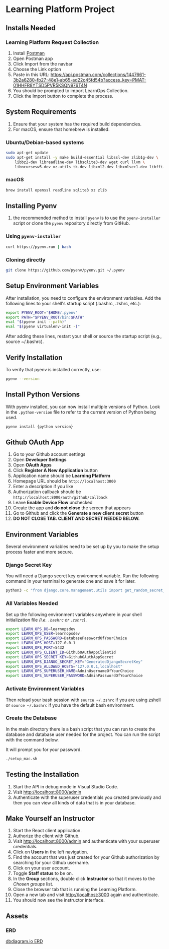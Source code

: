 # Learning Platform Project

## Installs Needed

### Learning Platform Request Collection

1. Install [Postman](https://www.postman.com/downloads/)
1. Open Postman app
1. Click Import from the navbar
1. Choose the Link option
1. Paste in this URL: <https://api.postman.com/collections/1447661-3b2a6280-fb27-48e1-ab65-ad22c45fd54b?access_key=PMAT-01HHFR8YTSD5PVR5KSQN976T4N>
1. You should be prompted to import LearnOps Collection.
1. Click the Import button to complete the process.

## System Requirements

1. Ensure that your system has the required build dependencies.
2. For macOS, ensure that homebrew is installed.

### Ubuntu/Debian-based systems

```bash
sudo apt-get update
sudo apt-get install -y make build-essential libssl-dev zlib1g-dev \
    libbz2-dev libreadline-dev libsqlite3-dev wget curl llvm \
    libncursesw5-dev xz-utils tk-dev libxml2-dev libxmlsec1-dev libffi-dev liblzma-dev
```

### macOS

```bash
brew install openssl readline sqlite3 xz zlib
```

## Installing Pyenv

1. the recommended method to install `pyenv` is to use the `pyenv-installer` script or clone the `pyenv` repository directly from GitHub.

### Using `pyenv-installer`

```bash
curl https://pyenv.run | bash
```

### Cloning directly

```bash
git clone https://github.com/pyenv/pyenv.git ~/.pyenv
```

## Setup Environment Variables

After installation, you need to configure the environment variables. Add the following lines to your shell's startup script (.bashrc, .zshrc, etc.):

```bash
export PYENV_ROOT="$HOME/.pyenv"
export PATH="$PYENV_ROOT/bin:$PATH"
eval "$(pyenv init --path)"
eval "$(pyenv virtualenv-init -)"
```

After adding these lines, restart your shell or source the startup script (e.g., source ~/.bashrc).

## Verify Installation

To verify that pyenv is installed correctly, use:

```bash
pyenv --version
```

## Install Python Versions

With pyenv installed, you can now install multiple versions of Python. Look in the `.python-version` file to refer to the current version of Python being used.

```bash
pyenv install {python version}
```

## Github OAuth App

1. Go to your Github account settings
2. Open **Developer Settings**
3. Open **OAuth Apps**
4. Click **Register A New Application** button
5. Application name should be **Learning Platform**
6. Homepage URL should be `http://localhost:3000`
7. Enter a description if you like
8. Authorization callback should be `http://localhost:8000/auth/github/callback`
9. Leave **Enable Device Flow** unchecked
10. Create the app and **do not close** the screen that appears
11. Go to Github and click the **Generate a new client secret** button
12. **DO NOT CLOSE TAB. CLIENT AND SECRET NEEDED BELOW.**

## Environment Variables

Several environment variables need to be set up by you to make the setup process faster and more secure.

### Django Secret Key

You will need a Django secret key environment variable. Run the following command in your terminal to generate one and save it for later.

```sh
python3 -c "from django.core.management.utils import get_random_secret_key; print(get_random_secret_key())"
```

### All Variables Needed

Set up the following environment variables anywhere in your shell initialization file _(i.e. `.bashrc` or `.zshrc`)_.

```sh
export LEARN_OPS_DB=learnopsdev
export LEARN_OPS_USER=learnopsdev
export LEARN_OPS_PASSWORD=DatabasePasswordOfYourChoice
export LEARN_OPS_HOST=127.0.0.1
export LEARN_OPS_PORT=5432
export LEARN_OPS_CLIENT_ID=GithubOAuthAppClientId
export LEARN_OPS_SECRET_KEY=GithubOAuthAppSecret
export LEARN_OPS_DJANGO_SECRET_KEY="GeneratedDjangoSecretKey"
export LEARN_OPS_ALLOWED_HOSTS="127.0.0.1,localhost"
export LEARN_OPS_SUPERUSER_NAME=AdminUsernameOfYourChoice
export LEARN_OPS_SUPERUSER_PASSWORD=AdminPasswordOfYourChoice
```

### Activate Environment Variables

Then reload your bash session with `source ~/.zshrc` if you are using zshell or `source ~/.bashrc` if you have the default bash environment.

### Create the Database

In the main directory there is a bash script that you can run to create the database and database user needed for the project. You can run the script with the command below.

It will prompt you for your password.

```sh
./setup_mac.sh
```

## Testing the Installation

1. Start the API in debug mode in Visual Studio Code.
2. Visit <http://localhost:8000/admin>
3. Authenticate with the superuser credentials you created previously and then you can view all kinds of data that is in your database.

## Make Yourself an Instructor

1. Start the React client application.
2. Authorize the client with Github.
3. Visit <http://localhost:8000/admin> and authenticate with your superuser credentials.
4. Click on **Users** in the left navigation.
5. Find the account that was just created for your Github authorization by searching for your Github username.
6. Click on your user account.
7. Toggle **Staff status** to be on.
8. In the **Group** sections, double click **Instructor** so that it moves to the _Chosen groups_ list.
9. Close the browser tab that is running the Learning Platform.
10. Open a new tab and visit <http://localhost:3000> again and authenticate.
11. You should now see the instructor interface.

## Assets

### ERD

[dbdiagram.io ERD](https://dbdiagram.io/d/6005cc1080d742080a36d6d8)

